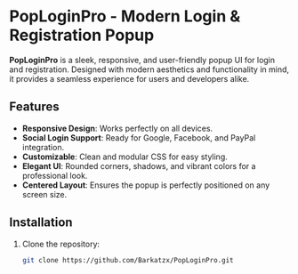 # PopLoginPro - Modern Login & Registration Popup

**PopLoginPro** is a sleek, responsive, and user-friendly popup UI for login and registration. Designed with modern aesthetics and functionality in mind, it provides a seamless experience for users and developers alike.

## Features

- **Responsive Design**: Works perfectly on all devices.
- **Social Login Support**: Ready for Google, Facebook, and PayPal integration.
- **Customizable**: Clean and modular CSS for easy styling.
- **Elegant UI**: Rounded corners, shadows, and vibrant colors for a professional look.
- **Centered Layout**: Ensures the popup is perfectly positioned on any screen size.

## Installation

1. Clone the repository:
   ```bash
   git clone https://github.com/Barkatzx/PopLoginPro.git
   ```

